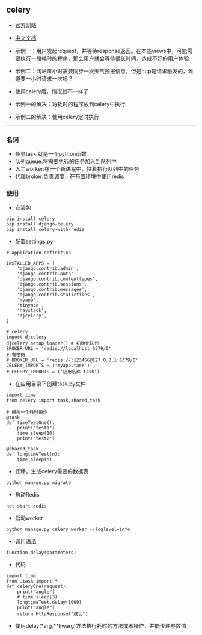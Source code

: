 ## celery

* [官方网站](http://www.celeryproject.org/)
* [中文文档](http://docs.jinkan.org/docs/celery/)

* 示例一：用户发起request，并等待response返回。在本些views中，可能需要执行一段耗时的程序，那么用户就会等待很长时间，造成不好的用户体验

* 示例二：网站每小时需要同步一次天气预报信息，但是http是请求触发的，难道要一小时请求一次吗？

* 使用celery后，情况就不一样了

* 示例一的解决：将耗时的程序放到celery中执行

* 示例二的解决：使用celery定时执行

---

### 名词

* 任务task:就是一个python函数
* 队列queue:将需要执行的任务加入到队列中
* 人工worker:在一个新进程中，扶着执行队列中的任务
* 代理broker:负责调度，在布置环境中使用redis

### 使用

* 安装包

```
pip install celery
pip install django-celery
pip install celery-with-redis
```

* 配置settings.py

```
# Application definition

INSTALLED_APPS = [
    'django.contrib.admin',
    'django.contrib.auth',
    'django.contrib.contenttypes',
    'django.contrib.sessions',
    'django.contrib.messages',
    'django.contrib.staticfiles',
    'myapp',
    'tinymce',
    'haystack',
    'djcelery',
]
```

```
# celery
import djcelery
djcelery.setup_loader() # 初始化队列
BROKER_URL = 'redis://localhost:6379/0'
# 有密码
# BROKER_URL = 'redis://:123456@127.0.0.1:6379/0'
CELERY_IMPORTS = ('myapp.task')
# CELERY_IMPORTS = ('应用名称.task')
```

* 在应用目录下创建task.py文件

```
import time
from celery import task,shared_task

# 模拟一个耗时操作
@task
def timeTestOne():
    print("test1")
    time.sleep(10)
    print("test2")

@shared_task
def longtimeTest(n):
    time.sleep(n)
```

* 迁移，生成celery需要的数据表

```
python manage.py migrate
```

* 启动Redis

```
net start redis
```

* 启动worker

```
python manage.py celery worker --loglevel=info
```

* 调用语法

```
function.delay(parameters)
```

* 代码

```
import time
from .task import *
def celeryOne(request):
    print("angle")
    # time.sleep(3)
    longtimeTest.delay(1000)
    print("angle")
    return HttpResponse("成功")
```

* 使用delay\(\*arg,\*\*kwarg\)方法执行耗时的方法或者操作，并能传递参数值



